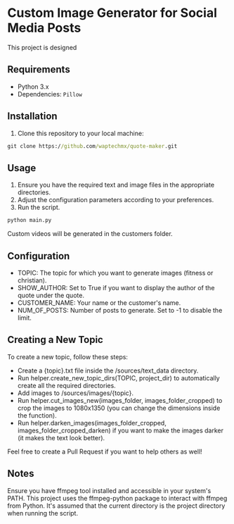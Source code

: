 # Custom Image Generator for Social Media Posts

This project is designed

## Requirements

- Python 3.x
- Dependencies: `Pillow`

## Installation

1. Clone this repository to your local machine:

```cmd
git clone https://github.com/waptechmx/quote-maker.git
```

## Usage
1. Ensure you have the required text and image files in the appropriate directories.
2. Adjust the configuration parameters according to your preferences.
3. Run the script.

```python
python main.py
```

Custom videos will be generated in the customers folder.

## Configuration

- TOPIC: The topic for which you want to generate images (fitness or christian).
- SHOW_AUTHOR: Set to True if you want to display the author of the quote under the quote.
- CUSTOMER_NAME: Your name or the customer's name.
- NUM_OF_POSTS: Number of posts to generate. Set to -1 to disable the limit.


## Creating a New Topic
To create a new topic, follow these steps:

- Create a {topic}.txt file inside the /sources/text_data directory.
- Run helper.create_new_topic_dirs(TOPIC, project_dir) to automatically create all the required directories.
- Add images to /sources/images/{topic}.
- Run helper.cut_images_new(images_folder, images_folder_cropped) to crop the images to 1080x1350 (you can change the dimensions inside the function).
- Run helper.darken_images(images_folder_cropped, images_folder_cropped_darken) if you want to make the images darker (it makes the text look better).

Feel free to create a Pull Request if you want to help others as well!

## Notes
Ensure you have ffmpeg tool installed and accessible in your system's PATH.
This project uses the ffmpeg-python package to interact with ffmpeg from Python.
It's assumed that the current directory is the project directory when running the script.